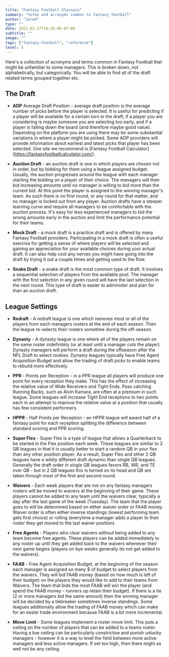 ```yaml
---
title: "Fantasy Football Glossary"
summary: "terms and acronyms common to fantasy football"
author: "Jared"
type: ""
date: 2021-02-27T18:36:00-07:00
subtitle: ""
image: ""
tags: ["fantasy-football", "reference"]
level: 5
---
```


Here's a collection of acronyms and terms common in Fantasy Football that might be unfamiliar to some
managers. This is broken down, not alphabetically, but categorically. You will be able to find all of
the draft related terms grouped together etc.

## The Draft

- **ADP** Average Draft Position - average draft position is the average number of picks before the player is selected. 
It is useful for predicting if a player will be available for a certain turn in the draft, if a player
you are considering is maybe someone you are selecting too early, and if a player is falling down the board
(and therefore maybe good value). Depending on the platform you are using there may be some substantial
variations in where a player might be picked. Some ADP providers will provide information about earliest
and latest picks that player has been selected. One site we recommend is [Fantasy Football Calculator]
(https://fantasyfootballcalculator.com/).

- **Auction Draft** - an auction draft is one in which players are chosen not in order, but by bidding
for them using a league assigned budget. Usually, the auction progresses around the league with each 
manager starting the bidding on a player of their choice. The managers will then bid increasing amounts 
until no manager is willing to bid more than the current bid. At this point the player is assigned to 
the winning manager's team. As such there is no first round, or any round for that matter, and no manager 
is locked out from any player. Auction drafts have a steeper learning curve and require all managers 
to be comfortable with the auction process. It's easy for less experienced managers to bid the wrong
amounts early in the auction and limit the performance potential for their teams.

- **Mock Draft** - a mock draft is a practice draft and is offered by many Fantasy Football providers.
Participating in a mock draft is often a useful exercise for getting a sense of where players will be
selected and gaining an appreciation for your available choices during your actual draft. It can also
help cool any nerves you might have going into the draft by trying it out a couple times and getting
used to the flow.

- **Snake Draft** - a snake draft is the most common type of draft. It involves a sequential selection
of players from the available pool. The manager with the first selection in any given round will have
the last selection in the next round. This type of draft is easier to administer and plan for than an
auction draft.

## League Settings

- **Redraft** - A redraft league is one which removes most or all of the players from each managers rosters
at the end of each season. Then the league re-selects their rosters sometime during the off-season.

- **Dynasty** - A dynasty league is one where all of the players remain on the same roster indefinitely
(or at least until a manager cuts the player). Dynasty managers will perform a draft during the offseason
after the NFL Draft to select rookies. Dynasty leagues typically have Free Agent Acquisition Budget and
allow the trading of draft picks to enable teams to rebuild more effectively.

- **PPR** - Points per Reception - in a PPR league all players will produce one point for every reception
they make. This has the effect of increasing the relative value of Wide Receivers and Tight Ends. Pass
catching Running Backs, such as Alvin Kamara, are often at a premium in such league. Some leagues will 
increase Tight End receptions to two points each in an attempt to improve the relative value at a position
that usually has few consistent performers. 

- **HPPR** - Half Points per Reception - an HPPR league will award half of a fantasy point for each reception
splitting the difference between standard scoring and PPR scoring.

- **Super Flex** - Super Flex is a type of league that allows a Quarterback to be started in the Flex
position each week. These leagues are similar to 2 QB leagues in that it is usually better to start a
random QB in your flex than any other position player. As a result, Super Flex and other 2 QB leagues
have a wildly different draft dynamic than single QB leagues. Generally the draft order in single QB 
leagues favors RB, WR, and TE over QB - but in 2 QB leagues this is turned on its head and QB are taken
through most of the first and second round.

- **Waivers** - Each week players that are not on any fantasy managers rosters will be moved to waivers
at the beginning of their game. These players cannot be added to any team until the waivers clear, typically
a day after the last game of the week (Tuesday). The team that the player goes to will be determined based
on either waiver order or FAAB money. Waiver order is often either inverse standings (lowest performing 
team gets first choice) or rolling (everytime a manager adds a player to their roster they get moved to
the last waiver position).

- **Free Agents** - Players who clear waivers without being added to any team become free agents. These
players can be added immediately to any roster up until they get added back to the waivers whenever 
their next game begins (players on bye weeks generally do not get added to the waivers).

- **FAAB** - Free Agent Acquisition Budget, at the beginning of the season each manager is assigned so
many $ of budget to select players from the waivers. They will bid FAAB money (based on how much is left of
their budget) on the players they would like to add to their teams from Waivers. The team that bids the
most FAAB will win the player (and spend the FAAB money - runners up retain their budget). If there is
a tie (2 or more managers bid the same amount) then the winning manager will be decided by a tiebreaker
sometimes inverse standings. Some leagues additionally allow the trading of FAAB money which can make
for an easier trade environment because FAAB is a bit more incremental.

- **Move Limit** - Some leagues implement a roster move limit. This puts a ceiling on the number of players
that can be added to a teams roster. Having a low ceiling can be particularly constrictive and punish
unlucky managers - however it is a way to level the field between more active managers and less active
managers. If set too high, then there might as well not be any ceiling.
